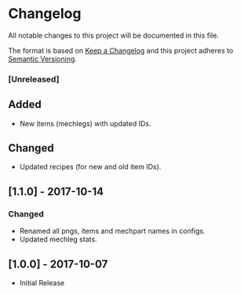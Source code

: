 # Changelog
All notable changes to this project will be documented in this file.

The format is based on [Keep a Changelog](http://keepachangelog.com/en/1.0.0/)
and this project adheres to [Semantic Versioning](http://semver.org/spec/v2.0.0.html).

### [Unreleased]
## Added
- New items (mechlegs) with updated IDs.

## Changed
- Updated recipes (for new and old item IDs).

## [1.1.0] - 2017-10-14
### Changed
- Renamed all pngs, items and mechpart names in configs.
- Updated mechleg stats.

## [1.0.0] - 2017-10-07
- Initial Release
